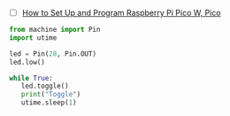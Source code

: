 


- [ ] [How to Set Up and Program Raspberry Pi Pico W, Pico](https://www.tomshardware.com/how-to/raspberry-pi-pico-setup)

```python
from machine import Pin
import utime

led = Pin(28, Pin.OUT)
led.low()

while True:
   led.toggle()
   print("Toggle")
   utime.sleep(1)
```
